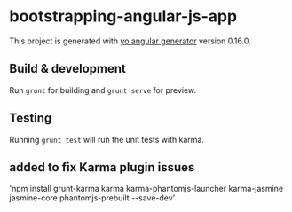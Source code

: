 # bootstrapping-angular-js-app

This project is generated with [yo angular generator](https://github.com/yeoman/generator-angular)
version 0.16.0.

## Build & development

Run `grunt` for building and `grunt serve` for preview.

## Testing

Running `grunt test` will run the unit tests with karma.

## added to fix Karma plugin issues
'npm install grunt-karma karma karma-phantomjs-launcher karma-jasmine jasmine-core phantomjs-prebuilt --save-dev'
